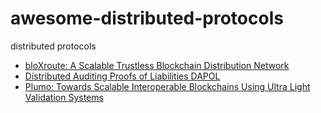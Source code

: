 # awesome-distributed-protocols
distributed protocols

* [bloXroute: A Scalable Trustless Blockchain Distribution Network](https://bloxroute.com/wp-content/uploads/2019/11/bloXrouteWhitepaper.pdf)
* [Distributed Auditing Proofs of Liabilities DAPOL](https://eprint.iacr.org/2020/468.pdf)
* [Plumo: Towards Scalable Interoperable Blockchains Using Ultra
Light Validation Systems](https://docs.zkproof.org/pages/standards/accepted-workshop3/proposal-plumo_celolightclient.pdf)
